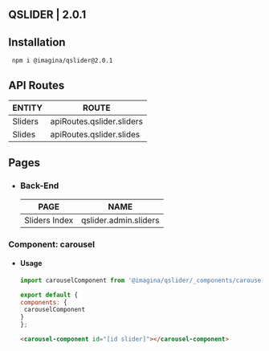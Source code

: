 ## QSLIDER  | 2.0.1

## Installation

`` npm i @imagina/qslider@2.0.1``

## API Routes

| ENTITY  | ROUTE |
| ------------- | ------------- |
| Sliders | apiRoutes.qslider.sliders |
| Slides | apiRoutes.qslider.slides |

## Pages

- ### Back-End

  | PAGE | NAME |
  | ------------- | ------------- |
  | Sliders Index | qslider.admin.sliders |
 
### Component: carousel
- #### Usage 

    ```js
    import carouselComponent from '@imagina/qslider/_components/carousel';
    
    export default {
    components: {
     carouselComponent
    }
    };
    ```
 
    ```html
    <carousel-component id="[id slider]"></carousel-component>
    ```
